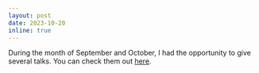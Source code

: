 ```yaml
---
layout: post
date: 2023-10-20
inline: true
---
```


During the month of September and October, I had the opportunity to give several talks. You can check them out [here](https://marziehf.github.io/talks/).